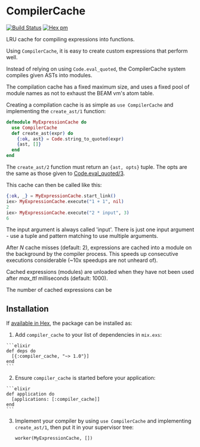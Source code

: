 # CompilerCache

[![Build Status](https://travis-ci.org/arjan/decorator.png?branch=master)](https://travis-ci.org/arjan/compiler_cache)
[![Hex pm](http://img.shields.io/hexpm/v/compiler_cache.svg?style=flat)](https://hex.pm/packages/compiler_cache)


LRU cache for compiling expressions into functions.

Using `CompilerCache`, it is easy to create custom expressions that perform well.

Instead of relying on using `Code.eval_quoted`, the CompilerCache
system compiles given ASTs into modules.

The compilation cache has a fixed maximum size, and uses a fixed pool
of module names as not to exhaust the BEAM vm's atom table.

Creating a compilation cache is as simple as `use CompilerCache` and
implementing the `create_ast/1` function:

```elixir
defmodule MyExpressionCache do
  use CompilerCache
  def create_ast(expr) do
    {:ok, ast} = Code.string_to_quoted(expr)
    {ast, []}
  end
end
```

The `create_ast/2` function must return an `{ast, opts}` tuple. The opts are the same as those given to [Code.eval_quoted/3](https://github.com/elixir-lang/elixir/blob/v1.3.4/lib/elixir/lib/code.ex#L191).

This cache can then be called like this:

```elixir
{:ok, _} = MyExpressionCache.start_link()
iex> MyExpressionCache.execute("1 + 1", nil)
2
iex> MyExpressionCache.execute("2 * input", 3)
6
```

The input argument is always called 'input'. There is just one input
argument - use a tuple and pattern matching to use multiple arguments.

After *N* cache misses (default: 2), expressions are cached into a
module on the background by the compiler process. This speeds up
consecutive executions considerable (~10x speedups are not unheard
of).

Cached expressions (modules) are unloaded when they have not been used
after *max_ttl* milliseconds (default: 1000).

The number of cached expressions can be



## Installation

If [available in Hex](https://hex.pm/docs/publish), the package can be installed as:

  1. Add `compiler_cache` to your list of dependencies in `mix.exs`:

    ```elixir
    def deps do
      [{:compiler_cache, "~> 1.0"}]
    end
    ```

  2. Ensure `compiler_cache` is started before your application:

    ```elixir
    def application do
      [applications: [:compiler_cache]]
    end
    ```

  3. Implement your compiler by using `use CompilerCache` and
     implementing `create_ast/1`, then put it in your supervisor tree:

     ```
     worker(MyExpressionCache, [])
     ```
